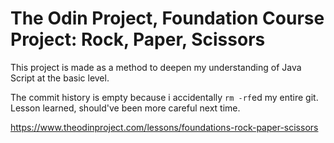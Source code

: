 # The Odin Project, Foundation Course Project: Rock, Paper, Scissors

This project is made as a method to deepen my understanding of Java Script at the basic level.

The commit history is empty because i accidentally `rm -rf`ed my entire git. Lesson learned, should've been more careful next time.

https://www.theodinproject.com/lessons/foundations-rock-paper-scissors

